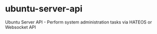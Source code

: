 ubuntu-server-api
=================

Ubuntu Server API - Perform system administration tasks via HATEOS or Websocket API